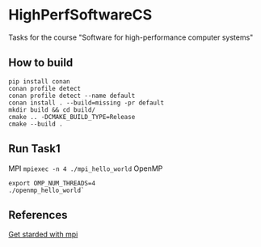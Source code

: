 # HighPerfSoftwareCS
Tasks for the course "Software for high-performance computer systems"

## How to build
```
pip install conan
conan profile detect
conan profile detect --name default
conan install . --build=missing -pr default
mkdir build && cd build/
cmake .. -DCMAKE_BUILD_TYPE=Release
cmake --build . 
```

## Run Task1
MPI `mpiexec -n 4 ./mpi_hello_world`
OpenMP 
```
export OMP_NUM_THREADS=4
./openmp_hello_world`
```

## References
[Get starded with mpi](https://www.paulnorvig.com/guides/using-mpi-with-c.html)
